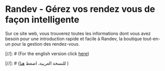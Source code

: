 # Randev - Gérez vos rendez vous de façon intelligente

Sur ce site web, vous trouverez toutes les informations dont vous avez besoin pour une introduction rapide et facile à Randev, la boutique tout-en-un pour la gestion des rendez-vous.

[//]: # (For the english version click [here](/en/))

[//]: # (للنسخة العربية، اضغط [هنا](/ar/) )

